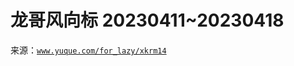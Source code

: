 # 龙哥风向标 20230411~20230418

来源：[`www.yuque.com/for_lazy/xkrm14`](https://www.yuque.com/for_lazy/xkrm14)